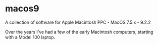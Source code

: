 # macos9

A collection of software for Apple Macintosh PPC - MacOS 7.5.x - 9.2.2 

Over the years I've had a few of the early Macintosh computers, starting with a Model 100 laptop.

